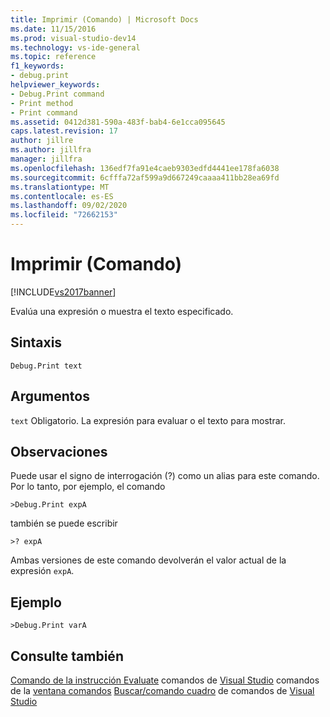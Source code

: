 ```yaml
---
title: Imprimir (Comando) | Microsoft Docs
ms.date: 11/15/2016
ms.prod: visual-studio-dev14
ms.technology: vs-ide-general
ms.topic: reference
f1_keywords:
- debug.print
helpviewer_keywords:
- Debug.Print command
- Print method
- Print command
ms.assetid: 0412d381-590a-483f-bab4-6e1cca095645
caps.latest.revision: 17
author: jillre
ms.author: jillfra
manager: jillfra
ms.openlocfilehash: 136edf7fa91e4caeb9303edfd4441ee178fa6038
ms.sourcegitcommit: 6cfffa72af599a9d667249caaaa411bb28ea69fd
ms.translationtype: MT
ms.contentlocale: es-ES
ms.lasthandoff: 09/02/2020
ms.locfileid: "72662153"
---
```

# <a name="print-command"></a>Imprimir (Comando)
[!INCLUDE[vs2017banner](../../includes/vs2017banner.md)]

Evalúa una expresión o muestra el texto especificado.

## <a name="syntax"></a>Sintaxis

```
Debug.Print text
```

## <a name="arguments"></a>Argumentos
 `text` Obligatorio. La expresión para evaluar o el texto para mostrar.

## <a name="remarks"></a>Observaciones
 Puede usar el signo de interrogación (?) como un alias para este comando. Por lo tanto, por ejemplo, el comando

```
>Debug.Print expA
```

 también se puede escribir

```
>? expA
```

 Ambas versiones de este comando devolverán el valor actual de la expresión `expA`.

## <a name="example"></a>Ejemplo

```
>Debug.Print varA
```

## <a name="see-also"></a>Consulte también
 [Comando de la instrucción Evaluate](../../ide/reference/evaluate-statement-command.md) comandos de [Visual Studio](../../ide/reference/visual-studio-commands.md) comandos de la [ventana comandos](../../ide/reference/command-window.md) [Buscar/comando cuadro](../../ide/find-command-box.md) de comandos de [Visual Studio](../../ide/reference/visual-studio-command-aliases.md)
